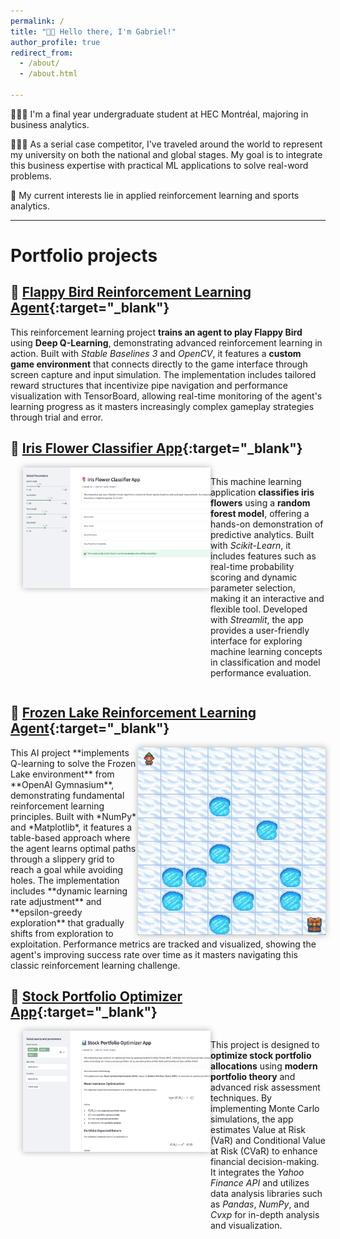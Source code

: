 ```yaml
---
permalink: /
title: "👋🏽 Hello there, I'm Gabriel!" 
author_profile: true
redirect_from: 
  - /about/
  - /about.html

--- 
```


👨🏽‍💻 I'm a final year undergraduate student at HEC Montréal, majoring in business analytics.

👨🏽‍💼 As a serial case competitor, I've traveled around the world to represent my university on both the national and global stages. My goal is to integrate this business expertise with practical ML applications to solve real-word problems.

🔬 My current interests lie in applied reinforcement learning and sports analytics.

---

# Portfolio projects

## 🔗 [Flappy Bird Reinforcement Learning Agent](https://github.com/ghj95/dqn_bird/blob/main/bird.ipynb){:target="_blank"} 
This reinforcement learning project **trains an agent to play Flappy Bird** using **Deep Q-Learning**, demonstrating advanced reinforcement learning in action. Built with *Stable Baselines 3* and *OpenCV*, it features a **custom game environment** that connects directly to the game interface through screen capture and input simulation. The implementation includes tailored reward structures that incentivize pipe navigation and performance visualization with TensorBoard, allowing real-time monitoring of the agent's learning progress as it masters increasingly complex gameplay strategies through trial and error.

## 🔗 [Iris Flower Classifier App](https://github.com/ghj95/iris_app){:target="_blank"}
<div style="display: flex; align-items: flex-start;">
  <a href="https://port-opt.streamlit.app" target="_blank">
    <img src="./images/iris_app.png" alt="Illustration of Iris App" width="300px" style="margin-left: 20px; box-shadow: 0 0 10px rgba(0, 0, 0, 0.3);">
  </a>
  <p style="flex: 1;">
    This machine learning application <strong>classifies iris flowers</strong> using a <strong>random forest model</strong>, offering a hands-on demonstration of predictive analytics. Built with <em>Scikit-Learn</em>, it includes features such as real-time probability scoring and dynamic parameter selection, making it an interactive and flexible tool. Developed with <em>Streamlit</em>, the app provides a user-friendly interface for exploring machine learning concepts in classification and model performance evaluation.
  </p>
</div>

## 🔗 [Frozen Lake Reinforcement Learning Agent](https://github.com/ghj95/frozen_lake_q/blob/main/lake.py){:target="_blank"}
<!-- <a href="https://github.com/ghj95/frozen_lake_q/blob/main/lake.py" target="_blank"> -->
<img src="./images/fl.gif" alt="Gif Frozen Lake" width="300px" style="float: right; box-shadow: 0 0 10px rgba(0, 0, 0, 0.3);">
This AI project **implements Q-learning to solve the Frozen Lake environment** from **OpenAI Gymnasium**, demonstrating fundamental reinforcement learning principles. Built with *NumPy* and *Matplotlib*, it features a table-based approach where the agent learns optimal paths through a slippery grid to reach a goal while avoiding holes. The implementation includes **dynamic learning rate adjustment** and **epsilon-greedy exploration** that gradually shifts from exploration to exploitation. Performance metrics are tracked and visualized, showing the agent's improving success rate over time as it masters navigating this classic reinforcement learning challenge.

## 🔗 [Stock Portfolio Optimizer App](https://github.com/ghj95/port_opt){:target="_blank"}  
<div style="display: flex; align-items: flex-start;">
  <a href="https://port-opt.streamlit.app" target="_blank">
    <img src="./images/portfolio.png" alt="Illustration of Portfolio App" width="300px" style="margin-left: 20px; box-shadow: 0 0 10px rgba(0, 0, 0, 0.3);">
  </a>
  <p style="flex: 1;">
    This project is designed to <strong>optimize stock portfolio allocations</strong> using <strong>modern portfolio theory</strong> and advanced risk assessment techniques. By implementing Monte Carlo simulations, the app estimates Value at Risk (VaR) and Conditional Value at Risk (CVaR) to enhance financial decision-making. It integrates the <em>Yahoo Finance API</em> and utilizes data analysis libraries such as <em>Pandas</em>, <em>NumPy</em>, and <em>Cvxp</em> for in-depth analysis and visualization.
  </p>
</div>
